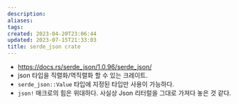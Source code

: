 ```yaml
---
description:
aliases: 
tags: 
created: 2023-04-20T23:06:44
updated: 2023-07-15T21:33:03
title: serde_json crate
---
```

- https://docs.rs/serde_json/1.0.96/serde_json/
- json 타입을 직렬화/역직렬화 할 수 있는 크레이트.
- `serde_json::Value` 타입에 지정된 타입만 사용이 가능하다.
- `json!` 매크로의 힘은 위대하다. 사실상 Json 리터럴을 그대로 가져다 놓은 것 같다.

